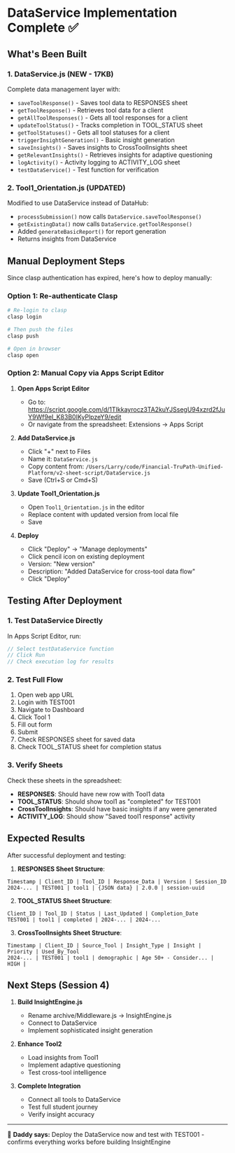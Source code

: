 # DataService Implementation Complete ✅

## What's Been Built

### 1. DataService.js (NEW - 17KB)
Complete data management layer with:
- `saveToolResponse()` - Saves tool data to RESPONSES sheet
- `getToolResponse()` - Retrieves tool data for a client  
- `getAllToolResponses()` - Gets all tool responses for a client
- `updateToolStatus()` - Tracks completion in TOOL_STATUS sheet
- `getToolStatuses()` - Gets all tool statuses for a client
- `triggerInsightGeneration()` - Basic insight generation
- `saveInsights()` - Saves insights to CrossToolInsights sheet
- `getRelevantInsights()` - Retrieves insights for adaptive questioning
- `logActivity()` - Activity logging to ACTIVITY_LOG sheet
- `testDataService()` - Test function for verification

### 2. Tool1_Orientation.js (UPDATED)
Modified to use DataService instead of DataHub:
- `processSubmission()` now calls `DataService.saveToolResponse()`
- `getExistingData()` now calls `DataService.getToolResponse()`
- Added `generateBasicReport()` for report generation
- Returns insights from DataService

## Manual Deployment Steps

Since clasp authentication has expired, here's how to deploy manually:

### Option 1: Re-authenticate Clasp
```bash
# Re-login to clasp
clasp login

# Then push the files
clasp push

# Open in browser
clasp open
```

### Option 2: Manual Copy via Apps Script Editor

1. **Open Apps Script Editor**
   - Go to: https://script.google.com/d/1TIkkayrocz3TA2kuYJSsegU94xzrd2fJuY9Wf9eI_K83B0IKyPlpzeY9/edit
   - Or navigate from the spreadsheet: Extensions → Apps Script

2. **Add DataService.js**
   - Click "+" next to Files
   - Name it: `DataService.js`
   - Copy content from: `/Users/Larry/code/Financial-TruPath-Unified-Platform/v2-sheet-script/DataService.js`
   - Save (Ctrl+S or Cmd+S)

3. **Update Tool1_Orientation.js**
   - Open `Tool1_Orientation.js` in the editor
   - Replace content with updated version from local file
   - Save

4. **Deploy**
   - Click "Deploy" → "Manage deployments"
   - Click pencil icon on existing deployment
   - Version: "New version"
   - Description: "Added DataService for cross-tool data flow"
   - Click "Deploy"

## Testing After Deployment

### 1. Test DataService Directly
In Apps Script Editor, run:
```javascript
// Select testDataService function
// Click Run
// Check execution log for results
```

### 2. Test Full Flow
1. Open web app URL
2. Login with TEST001
3. Navigate to Dashboard
4. Click Tool 1
5. Fill out form
6. Submit
7. Check RESPONSES sheet for saved data
8. Check TOOL_STATUS sheet for completion status

### 3. Verify Sheets
Check these sheets in the spreadsheet:
- **RESPONSES**: Should have new row with Tool1 data
- **TOOL_STATUS**: Should show tool1 as "completed" for TEST001
- **CrossToolInsights**: Should have basic insights if any were generated
- **ACTIVITY_LOG**: Should show "Saved tool1 response" activity

## Expected Results

After successful deployment and testing:

1. **RESPONSES Sheet Structure**:
```
Timestamp | Client_ID | Tool_ID | Response_Data | Version | Session_ID
2024-... | TEST001 | tool1 | {JSON data} | 2.0.0 | session-uuid
```

2. **TOOL_STATUS Sheet Structure**:
```
Client_ID | Tool_ID | Status | Last_Updated | Completion_Date
TEST001 | tool1 | completed | 2024-... | 2024-...
```

3. **CrossToolInsights Sheet Structure**:
```
Timestamp | Client_ID | Source_Tool | Insight_Type | Insight | Priority | Used_By_Tool
2024-... | TEST001 | tool1 | demographic | Age 50+ - Consider... | HIGH | 
```

## Next Steps (Session 4)

1. **Build InsightEngine.js** 
   - Rename archive/Middleware.js → InsightEngine.js
   - Connect to DataService
   - Implement sophisticated insight generation

2. **Enhance Tool2**
   - Load insights from Tool1
   - Implement adaptive questioning
   - Test cross-tool intelligence

3. **Complete Integration**
   - Connect all tools to DataService
   - Test full student journey
   - Verify insight accuracy

---

👨 **Daddy says:** Deploy the DataService now and test with TEST001 - confirms everything works before building InsightEngine
